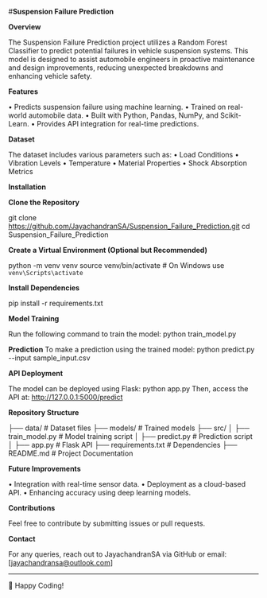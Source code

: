 #**Suspension Failure Prediction**

**Overview**

The Suspension Failure Prediction project utilizes a Random Forest Classifier to predict potential failures in vehicle suspension systems. This model is designed to assist automobile engineers in proactive maintenance and design improvements, reducing unexpected breakdowns and enhancing vehicle safety.

**Features**

•	Predicts suspension failure using machine learning.
•	Trained on real-world automobile data.
•	Built with Python, Pandas, NumPy, and Scikit-Learn.
•	Provides API integration for real-time predictions.

**Dataset**

The dataset includes various parameters such as:
•	Load Conditions
•	Vibration Levels
•	Temperature
•	Material Properties
•	Shock Absorption Metrics

**Installation**

**Clone the Repository**

git clone https://github.com/JayachandranSA/Suspension_Failure_Prediction.git
cd Suspension_Failure_Prediction

**Create a Virtual Environment (Optional but Recommended)**

python -m venv venv
source venv/bin/activate  # On Windows use `venv\Scripts\activate`

**Install Dependencies**

pip install -r requirements.txt

**Model Training**

Run the following command to train the model:
python train_model.py

**Prediction**
To make a prediction using the trained model:
python predict.py --input sample_input.csv

**API Deployment**

The model can be deployed using Flask:
python app.py
Then, access the API at: http://127.0.0.1:5000/predict

**Repository Structure**

├── data/                     # Dataset files
├── models/                   # Trained models
├── src/
│   ├── train_model.py        # Model training script
│   ├── predict.py            # Prediction script
│   ├── app.py                # Flask API
├── requirements.txt          # Dependencies
├── README.md                 # Project Documentation

**Future Improvements**

•	Integration with real-time sensor data.
•	Deployment as a cloud-based API.
•	Enhancing accuracy using deep learning models.

**Contributions**

Feel free to contribute by submitting issues or pull requests.

**Contact**

For any queries, reach out to JayachandranSA via GitHub or email:[jayachandransa@outlook.com]
________________________________________
🚀 Happy Coding!


